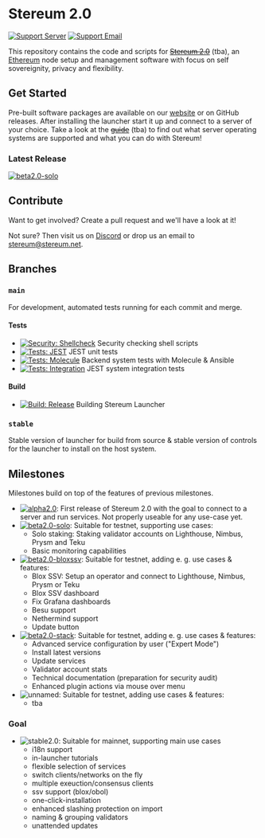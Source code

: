 # Stereum 2.0

[![Support Server](https://img.shields.io/badge/Discord-Stereum-blue?style=flat-square)](https://discord.gg/8Znj8K6GjN) [![Support Email](https://img.shields.io/badge/Email-Stereum-brightgreen?style=flat-square)](mailto:stereum@stereum.net)

This repository contains the code and scripts for ~~[Stereum 2.0](https://stereum.net/ethereum-node/)~~ (tba), an [Ethereum](https://ethereum.org/) node setup and management software with focus on self sovereignity, privacy and flexibility.

## Get Started
Pre-built software packages are available on our [website](https://stereum.net/) or on GitHub releases. After installing the launcher start it up and connect to a server of your choice. Take a look at the ~~[guide](https://stereum.net/ethereum-node/)~~ (tba) to find out what server operating systems are supported and what you can do with Stereum!

### Latest Release
[![beta2.0-solo](https://img.shields.io/badge/release-beta2.0--solo-green?style=for-the-badge)](https://github.com/stereum-dev/ethereum-node/releases/tag/v2.0.0-betasolo)

## Contribute
Want to get involved? Create a pull request and we'll have a look at it!

Not sure? Then visit us on [Discord](https://discord.gg/8Znj8K6GjN) or drop us an email to [stereum@stereum.net](mailto:stereum@stereum.net).

## Branches
### `main`
For development, automated tests running for each commit and merge.

#### Tests
- [![Security: Shellcheck](https://github.com/stereum-dev/ethereum-node/actions/workflows/shellcheck.yml/badge.svg)](https://github.com/stereum-dev/ethereum-node/actions/workflows/shellcheck.yml) Security checking shell scripts
- [![Tests: JEST](https://github.com/stereum-dev/ethereum-node/actions/workflows/test-jest.yml/badge.svg)](https://github.com/stereum-dev/ethereum-node/actions/workflows/test-jest.yml) JEST unit tests
- [![Tests: Molecule](https://github.com/stereum-dev/ethereum-node/actions/workflows/test-molecule.yml/badge.svg)](https://github.com/stereum-dev/ethereum-node/actions/workflows/test-molecule.yml) Backend system tests with Molecule & Ansible
- [![Tests: Integration](https://github.com/stereum-dev/ethereum-node/actions/workflows/test-integration.yml/badge.svg)](https://github.com/stereum-dev/ethereum-node/actions/workflows/test-integration.yml) JEST system integration tests

#### Build
- [![Build: Release](https://github.com/stereum-dev/ethereum-node/actions/workflows/electron.yaml/badge.svg)](https://github.com/stereum-dev/ethereum-node/actions/workflows/electron.yaml) Building Stereum Launcher

### `stable`
Stable version of launcher for build from source & stable version of controls for the launcher to install on the host system.


## Milestones
Milestones build on top of the features of previous milestones.

- [![alpha2.0](https://img.shields.io/badge/milestone-alpha2.0-green?style=flat-square)](https://github.com/stereum-dev/ethereum-node/milestone/1): First release of Stereum 2.0 with the goal to connect to a server and run services. Not properly useable for any use-case yet.
- [![beta2.0-solo](https://img.shields.io/badge/milestone-beta2.0--solo-green?style=flat-square)](https://github.com/stereum-dev/ethereum-node/milestone/2): Suitable for testnet, supporting use cases:
  - Solo staking: Staking validator accounts on Lighthouse, Nimbus, Prysm and Teku
  - Basic monitoring capabilities
- [![beta2.0-bloxssv](https://img.shields.io/badge/milestone-beta2.0--bloxssv-orange?style=flat-square)](https://github.com/stereum-dev/ethereum-node/milestone/3): Suitable for testnet, adding e. g. use cases & features:
  - Blox SSV: Setup an operator and connect to Lighthouse, Nimbus, Prysm or Teku
  - Blox SSV dashboard
  - Fix Grafana dashboards
  - Besu support
  - Nethermind support
  - Update button
- [![beta2.0-stack](https://img.shields.io/badge/milestone-beta2.0--stack-inactive?style=flat-square)](https://github.com/stereum-dev/ethereum-node/milestone/4): Suitable for testnet, adding e. g. use cases & features:
  - Advanced service configuration by user ("Expert Mode")
  - Install latest versions
  - Update services
  - Validator account stats
  - Technical documentation (preparation for security audit)
  - Enhanced plugin actions via mouse over menu
- ![unnamed](https://img.shields.io/badge/milestone-unnamed-inactive?style=flat-square): Suitable for testnet, adding use cases & features:
  - tba

### Goal
- ![stable2.0](https://img.shields.io/badge/milestone-stable2.0-inactive?style=flat-square): Suitable for mainnet, supporting main use cases
  - i18n support
  - in-launcher tutorials
  - flexible selection of services
  - switch clients/networks on the fly
  - multiple exeuction/consensus clients
  - ssv support (blox/obol)
  - one-click-installation
  - enhanced slashing protection on import
  - naming & grouping validators
  - unattended updates